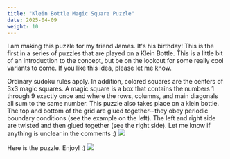 ```yaml
---
title: "Klein Bottle Magic Square Puzzle"
date: 2025-04-09
weight: 10
---
```


<p>I am making this puzzle for my friend James. It's his birthday! This is the first in a series of puzzles that are played on a Klein Bottle. This is a little bit of an introduction to the concept, but be on the lookout for some really cool variants to come. If you like this idea, please let me know. </p>
<p>Ordinary sudoku rules apply. In addition, colored squares are the centers of 3x3 magic squares. A magic square is a box that contains the numbers 1 through 9 exactly once and where the rows, columns, and main diagonals all sum to the same number. This puzzle also takes place on a klein bottle. The top and bottom of the grid are glued together--they obey periodic boundary conditions (see the example on the left). The left and right side are twisted and then glued together (see the right side). Let me know if anything is unclear in the comments :)
<img src="/Dateien/bild.php?data=c15a449c-7512-3030303431362d31"/>
</p>
<p>Here is the puzzle. Enjoy! :)
<img src="/Dateien/bild.php?data=52aa79e8-7511-3030303431362d32"/>
</p>